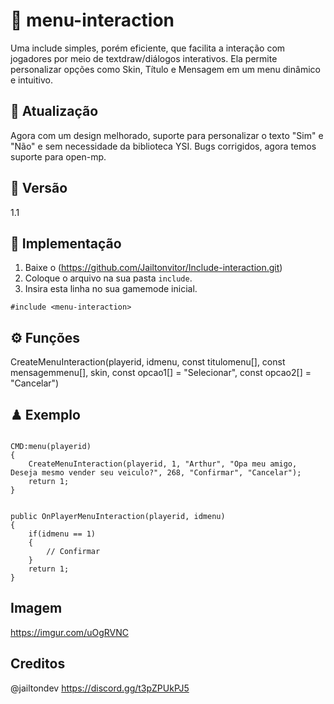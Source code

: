# 🚀 menu-interaction

Uma include simples, porém eficiente, que facilita a interação com jogadores por meio de textdraw/diálogos   interativos. Ela permite personalizar opções como Skin, Título e Mensagem em um menu dinâmico e intuitivo. 

## 🔄 Atualização

Agora com um design melhorado, suporte para personalizar o texto "Sim" e "Não" e sem necessidade da biblioteca YSI. Bugs corrigidos, agora temos suporte para open-mp.

## 📅 Versão

1.1

## 🔌 Implementação

1. Baixe o (https://github.com/Jailtonvitor/Include-interaction.git)
2. Coloque o arquivo na sua pasta `include`.
3. Insira esta linha no sua gamemode inicial.
```pawn
#include <menu-interaction>
```

## ⚙ Funções

CreateMenuInteraction(playerid, idmenu, const titulomenu[], const mensagemmenu[], skin, const opcao1[] = "Selecionar", const opcao2[] = "Cancelar")

## ♟ Exemplo

```pawn

CMD:menu(playerid)
{
    CreateMenuInteraction(playerid, 1, "Arthur", "Opa meu amigo, Deseja mesmo vender seu veiculo?", 268, "Confirmar", "Cancelar");
    return 1;
}


public OnPlayerMenuInteraction(playerid, idmenu)
{
    if(idmenu == 1)
    {
        // Confirmar
    }
    return 1;
}

```

## Imagem

https://imgur.com/uOgRVNC

## Creditos

@jailtondev
https://discord.gg/t3pZPUkPJ5
